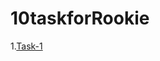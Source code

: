 # 10taskforRookie

1.<a href="https://github.com/saberzhan19/10taskforRookie/blob/task-17">Task-1</a>
